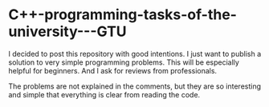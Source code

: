 # C++-programming-tasks-of-the-university---GTU
I decided to post this repository with good intentions. I just want to publish a solution to very simple programming problems. This will be especially helpful for beginners.
And I ask for reviews from professionals.

The problems are not explained in the comments, but they are so interesting and simple that everything is clear from reading the code.
